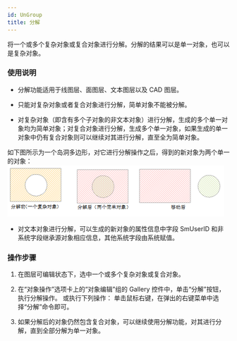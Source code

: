 ```yaml
---
id: UnGroup
title: 分解  
---  
```

 将一个或多个复杂对象或复合对象进行分解。分解的结果可以是单一对象，也可以是复杂对象。



 ### 使用说明



   * 分解功能适用于线图层、面图层、文本图层以及 CAD 图层。

   * 只能对复杂对象或者复合对象进行分解，简单对象不能被分解。

   * 对复杂对象（即含有多个子对象的非文本对象）进行分解，生成的多个单一对象均为简单对象；对复合对象进行分解，生成多个单一对象，如果生成的单一对象中仍有复合对象则可以继续对其进行分解，直至全为简单对象。

 如下图所示为一个岛洞多边形，对它进行分解操作之后，得到的新对象为两个单一的对象：
 ![](img/Apart.png)  

   * 对文本对象进行分解，可以生成的新对象的属性信息中字段 SmUserID 和非系统字段继承源对象相应信息，其他系统字段由系统赋值。

 ### 操作步骤

1. 在图层可编辑状态下，选中一个或多个复杂对象或复合对象。  
2. 在“对象操作”选项卡上的“对象编辑”组的 Gallery 控件中，单击“分解”按钮，执行分解操作。
或执行下列操作：
单击鼠标右键，在弹出的右键菜单中选择“分解”命令即可。

3. 如果分解后的对象仍然包含复合对象，可以继续使用分解功能，对其进行分解，直到全部分解为单一对象。




